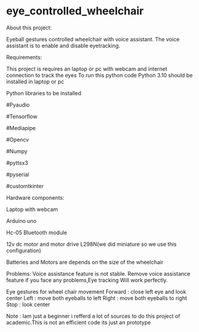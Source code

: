 # eye_controlled_wheelchair
About this project:

  Eyeball gestures controlled wheelchair with voice assistant.
  The voice assistant is to enable and disable eyetracking.
  
Requirements:

  This project is requires an laptop or pc with webcam and internet connection to track the eyes
  To run this python code Python 3.10 should be installed in laptop or pc
  
  Python libraries to be installed
  
  #Pyaudio
  
  #Tensorflow
  
  #Mediapipe
  
  #Opencv
  
  #Numpy
  
  #pyttsx3
  
  #pyserial
  
  #customtkinter
  
Hardware components:

  Laptop with webcam
  
  Arduino uno
  
  Hc-05 Bluetooth module
  
  12v dc motor and motor drive L298N(we did miniature so we use this configuration)
  
  Batteries and Motors are depends on the size of the wheelchair
  
Problems:
  Voice assistance feature is not stable.
  Remove voice assistance feature if you face any problems,Eye tracking Will work perfectly.

Eye gestures for wheel chair movement
  Forward : close left eye and look center
  Left : move both eyeballs to left
  Right : move both eyeballs to right
  Stop : look center
  
  
Note : Iam just a beginner i refferd a lot of sources to do this project of academic.This is not an efficient code its just an prototype 
